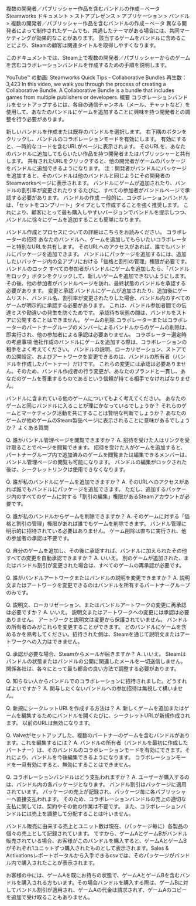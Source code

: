 複数の開発者／パブリッシャー作品を含むバンドルの作成－ベータ
Steamworks ドキュメント > ストアプレゼンス > アプリケーション > バンドル > 複数の開発者／パブリッシャー作品を含むバンドルの作成－ベータ
異なる開発者によって制作されたゲームでも、共通したテーマがある場合には、共同マーケティングが効果的なことがあります。 該当するゲームをバンドルに含めることにより、Steamの顧客は関連タイトルを取得しやすくなります。

このドキュメントでは、Steam上で複数の開発者／パブリッシャーからのゲームを含むコラボレーションバンドルを作成するための手順を説明します。 


YouTube™ の動画: Steamworks Quick Tips - Collaborative Bundles 
再生数： 3,423
In this video, we walk you through the process of creating a Collaborative Bundle. A Collaborative Bundle is a bundle that includes games from multiple publishers or developers.
概要
コラボレーションバンドルをセットアップするには、各自の通信チャンネル（メール、チャットなど）を使用して、あなたのバンドルにゲームを追加することに興味を持つ開発者との調整を行う必要があります。

新しいバンドルを作成または既存のバンドルを選択します。
右下隅のボタンをクリックし、バンドルのコラボレーションモードを有効にします。
有効にすると、一時的なコードを含むURLがページに表示されます。 そのURLを、あなたのバンドルに追加してもらいたい作品を持つ開発者またはパブリッシャーと共有します。
共有されたURLをクリックすると、他の開発者がゲームのパッケージをバンドルに追加できるようになります。 注：開発者がバンドルにパッケージを追加すると、そのバンドルは他のバンドルと同じようにその開発者のSteamworksページに表示されます。
バンドルにゲームが追加されたり、バンドルの割引率が変更されたりするたびに、すべての参加者がバンドルページで承認する必要があります。
バンドルの作成
一般的に、コラボレーションバンドルは、「セットをコンプリート」タイプとして作成することを強く推奨します。 これにより、顧客にとって最も購入しやすいバージョンでバンドルを提示しつつ、バンドルに徐々にゲームを追加することも簡単になります。

バンドル作成とプロセスについての詳細はこちらをお読みください。
コラボレーターの招待
あなたのバンドルへ、ゲームを追加してもらいたいコラボレーターと特別なURLを共有します。 そのURLへのアクセスがあれば、誰でもバンドルにパッケージを追加できます。 バンドルにパッケージを追加するには、追加したいパッケージ内の全アプリにおける「価格と割引の管理」権限が必要です。
バンドルのロック
すべての参加者がバンドルにゲームを追加したら、「バンドルをロック」ボタンをクリックして、新しいゲームを追加できないようにします。 その後、他の参加者がバンドルページを訪れ、最終状態のバンドルを承認する必要があります。
変更と承認
バンドルにゲームが追加されたり、追加後にゲームリスト、バンドル名、割引率が変更されたりした場合、バンドル内のすべてのゲームが明示的に承認する必要があります。 これは、バンドル参加者間での伝達ミスや勘違いの発生を防ぐためです。 承認待ち状態の間は、バンドルをストアに公開することはできません。
ゲームの削除
コラボレーターまたはコラボレーターのパートナーグループのメンバーによるバンドルからのゲームの削除は、即実行され、他の参加者による承認は必要ありません。
コラボレーター選定時の考慮事項
他社作成のバンドルにゲームを追加する際は、コラボレーションの相手をよく考えてください。 バンドルの説明、ローカリゼーション、ストアでの公開設定、およびアートワークを変更できるのは、バンドルの所有者（バンドルを作成したパートナー）だけです。 これらの変更には承認は必要ありません。そのため、バンドル作成者の行う変更が、あなたのブランドと一貫し、あなたのゲームを尊重するものであるという信頼が持てる相手でなければなりません。 

バンドルに含まれている他のゲームについてもよく考えてください。 あなたのゲームと同じバンドルに入ることが理にかなっているでしょうか？ それらのゲームとマーケティング活動を共にすることは賢明な判断でしょうか？ あなたのゲームが他のゲームのSteam製品ページに表示されることに意味があるでしょうか？
よくある質問

Q. 誰がバンドル管理ページを閲覧できますか？
A. 招待を受けた人はリンクを受け取ることでページを閲覧できます。 招待を受けた人がゲームを追加すると、パートナーグループ内で追加済みのゲームを閲覧または編集できるメンバーは、バンドル管理ページの閲覧も可能になります。 バンドルの編集がロックされた後は、シークレットリンクは使用できなくなります。

Q. 誰が私のバンドルにゲームを追加できますか？
A. そのURLへのアクセスがあれば誰でもバンドルにパッケージを追加できます。 ただし、追加するパッケージ内のすべてのゲームに対する「割引の編集」権限があるSteamアカウントが必要です。

Q. 誰が私のバンドルからゲームを削除できますか？
A. そのゲームに対する「価格と割引の管理」権限があれば誰でもゲームを削除できます。 バンドル管理に明示的に招待されている必要はありません。 ゲーム削除は直ちに実行され、他の参加者の承認は不要です。

Q. 自分のゲームを追加し、その後に承認すれば、バンドルに加えられたその他すべての変更を自動承認できますか？
A. いいえ。 別のゲームが追加された、またはバンドル割引が変更された場合は、すべてのゲームの再承認が必要です。 

Q. 誰がバンドルアートワークまたはバンドルの説明を変更できますか？
A. 説明文またはアートワークを変更できるのはバンドルを所有するパートナーグループのみです。 

Q. 説明文、ローカリゼーション、またはバンドルアートワークの変更に再承認は必要ですか？
A. いいえ。 説明文またはアートワークへの変更には承認は必要ありません。 アートワークと説明文は変更から保護されていません。 バンドルの所有者のみがこれらを変更することができます。 どのバンドルにゲームを含めるかを熟考してください。招待された側は、Steamを通じて説明文またはアートワークへの入力はできません。

Q. 承認が必要な場合、Steamからメールが届きますか？
A. いいえ。 Steamはバンドルの状態またはバンドルの公開に関連したメールを一切送信しません。 関係各社は、各々にとって最も都合の良い方法で調整する必要があります。

Q. 知らない人からバンドルでのコラボレーションに招待されました。どうすればよいですか？
A. 関与したくないバンドルへの参加招待は無視して構いません。

Q. 新規にシークレットURLを作成する方法は？
A. 新しくゲームを追加またはゲームを編集するためにバンドルを開くたびに、シークレットURLが新規作成されます。 以前のURLは無効になります。

Q. Valveがセットアップした、複数のパートナーのゲームを含むバンドルがあります。これを編集するには？
A. バンドルの所有者（バンドルを最初に作成したパートナー）は、そのバンドルのコラボレーションモードを有効にできます。それにより、バンドルを今後編集できるようになります。 コラボレーションモードを一旦有効にすると、無効にすることはできません。

Q. コラボレーションバンドルはどう支払われますか？
A. ユーザーが購入するのは、バンドル内の各パッケージとなります。 バンドル割引はパッケージに適用されています。 パッケージの売上が記録され、パッケージ毎に各パブリッシャーへ直接支払われます。 そのため、コラボレーションバンドルの売上の適切な支払に関しては、契約やその他の作業は不要です。 また、コラボレーションバンドルには売上を調整して分配することは叶いません。

バンドル販売に由来する売上とユニット数は現在、（パッケージ毎に）各製品の個々の売上として記録されています。 ですから、ゲームAとゲームBがバンドル販売されている場合、お客様がこのバンドルを購入すると、ゲームAとゲームBがそれぞれ1ユニットずつ購入されたものとして表示されます。Sales & Activationsレポートポータルから入手できるcsvでは、そのパッケージがバンドル内で購入されたことが表示されます。

お客様の中には、ゲームAを既にお持ちの状態で、ゲームAとゲームBを含むバンドルを購入される方もいます。その場合バンドルを購入する際は、ゲームBに対してバンドル割引が適用され、ゲームAの代金は請求されず、ゲームAのコピーを追加で受け取ることもありません。